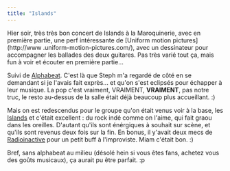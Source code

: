 ```yaml
---
title: "Islands"
---
```


Hier soir, très très bon concert de Islands à la Maroquinerie, avec en
première partie, une perf intéressante de [Uniform motion pictures](http://www
.uniform-motion-pictures.com/), avec un dessinateur pour accompagner les
ballades des deux guitares. Pas très varié tout ça, mais fun à voir et écouter
en première partie...

Suivi de [Alphabeat](http://www.lastfm.fr/music/Alphabeat). C'est là que Steph
m'a regardé de côté en se demandant si je l'avais fait exprès... et qu'on
s'est eclipsés pour échapper à leur musique. La pop c'est vraiment, VRAIMENT,
**VRAIMENT**, pas notre truc, le resto au-dessus de la salle était déjà
beaucoup plus accueillant. :)

Mais on est redescendus pour le groupe qu'on était venus voir à la base, les
[Islands](http://www.lastfm.fr/music/Islands) et c'était excellent : du rock
indé comme on l'aime, qui fait graou dans les oreilles. D'autant qu'ils sont
énérgiques à souhait sur scène, et qu'ils sont revenus deux fois sur la fin.
En bonus, il y'avait deux mecs de
[Radioinactive](http://www.lastfm.fr/music/Radioinactive) pour un petit buff à
l'improviste. Miam c'était bon. :)

Bref, sans alphabeat au milieu (désolé hein si vous êtes fans, achetez vous
des goûts musicaux), ça aurait pu être parfait. :p

